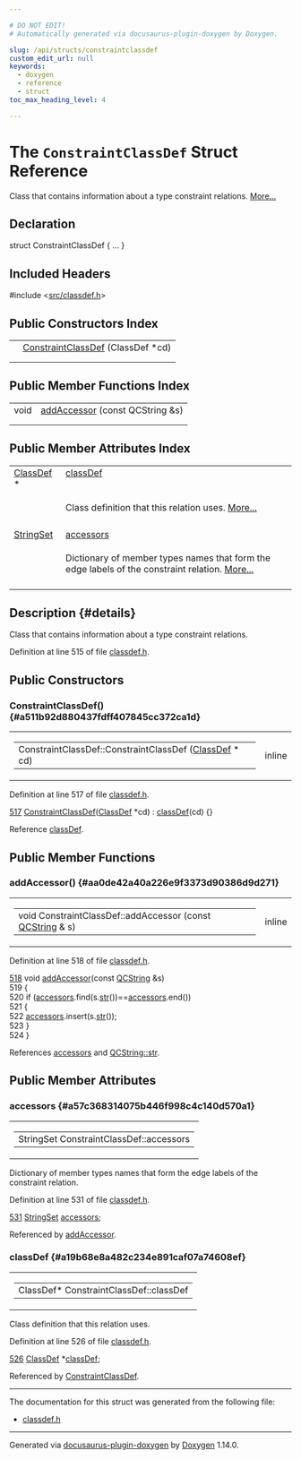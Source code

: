 ```yaml
---

# DO NOT EDIT!
# Automatically generated via docusaurus-plugin-doxygen by Doxygen.

slug: /api/structs/constraintclassdef
custom_edit_url: null
keywords:
  - doxygen
  - reference
  - struct
toc_max_heading_level: 4

---
```


<div class="doxyPage">

# The `ConstraintClassDef` Struct Reference

<p>Class that contains information about a type constraint relations. <a href="#details">More...</a></p>

## Declaration

<div class="doxyDeclaration">
struct ConstraintClassDef { ... }
</div>

## Included Headers

<div class="doxyIncludesList">#include &lt;<a href="/web-doxygen/docs/api/files/src/classdef-h">src/classdef.h</a>&gt;
</div>

## Public Constructors Index

<table class="doxyMembersIndex">

<tr class="doxyMemberIndexItem">
<td class="doxyMemberIndexItemType" align="left" valign="top"></td>
<td class="doxyMemberIndexItemName" align="left" valign="top"><a href="#a511b92d880437fdff407845cc372ca1d">ConstraintClassDef</a> (ClassDef *cd)</td>
</tr>
<tr class="doxyMemberIndexDescription">
<td class="doxyMemberIndexDescriptionLeft"></td>
<td class="doxyMemberIndexDescriptionRight">
</td>
</tr>
<tr class="doxyMemberIndexSeparator">
<td class="doxyMemberIndexSeparator" colspan="2"></td>
</tr>

</table>

## Public Member Functions Index

<table class="doxyMembersIndex">

<tr class="doxyMemberIndexItem">
<td class="doxyMemberIndexItemType" align="left" valign="top">void</td>
<td class="doxyMemberIndexItemName" align="left" valign="top"><a href="#aa0de42a40a226e9f3373d90386d9d271">addAccessor</a> (const QCString &amp;s)</td>
</tr>
<tr class="doxyMemberIndexDescription">
<td class="doxyMemberIndexDescriptionLeft"></td>
<td class="doxyMemberIndexDescriptionRight">
</td>
</tr>
<tr class="doxyMemberIndexSeparator">
<td class="doxyMemberIndexSeparator" colspan="2"></td>
</tr>

</table>

## Public Member Attributes Index

<table class="doxyMembersIndex">

<tr class="doxyMemberIndexItem">
<td class="doxyMemberIndexItemType" align="left" valign="top"><a href="/web-doxygen/docs/api/classes/classdef">ClassDef</a> *</td>
<td class="doxyMemberIndexItemName" align="left" valign="top"><a href="#a19b68e8a482c234e891caf07a74608ef">classDef</a></td>
</tr>
<tr class="doxyMemberIndexDescription">
<td class="doxyMemberIndexDescriptionLeft"></td>
<td class="doxyMemberIndexDescriptionRight">
<p>Class definition that this relation uses. <a href="#a19b68e8a482c234e891caf07a74608ef">More...</a></p>
</td>
</tr>
<tr class="doxyMemberIndexSeparator">
<td class="doxyMemberIndexSeparator" colspan="2"></td>
</tr>

<tr class="doxyMemberIndexItem">
<td class="doxyMemberIndexItemType" align="left" valign="top"><a href="/web-doxygen/docs/api/files/src/containers-h/#a0bc125fc346e538d66d5ea1c33428f00">StringSet</a></td>
<td class="doxyMemberIndexItemName" align="left" valign="top"><a href="#a57c368314075b446f998c4c140d570a1">accessors</a></td>
</tr>
<tr class="doxyMemberIndexDescription">
<td class="doxyMemberIndexDescriptionLeft"></td>
<td class="doxyMemberIndexDescriptionRight">
<p>Dictionary of member types names that form the edge labels of the constraint relation. <a href="#a57c368314075b446f998c4c140d570a1">More...</a></p>
</td>
</tr>
<tr class="doxyMemberIndexSeparator">
<td class="doxyMemberIndexSeparator" colspan="2"></td>
</tr>

</table>

## Description {#details}

<p>Class that contains information about a type constraint relations.</p>

<p>Definition at line 515 of file <a href="/web-doxygen/docs/api/files/src/classdef-h">classdef.h</a>.</p>


<div class="doxySectionDef">

## Public Constructors

### ConstraintClassDef() {#a511b92d880437fdff407845cc372ca1d}

<div class="doxyMemberItem">
<div class="doxyMemberProto">
<table class="doxyMemberLabels">
<tr class="doxyMemberLabels">
<td class="doxyMemberLabelsLeft">
<table class="doxyMemberName">
<tr>
<td class="doxyMemberName">ConstraintClassDef::ConstraintClassDef (<a href="/web-doxygen/docs/api/classes/classdef">ClassDef</a> * cd)</td>
</tr>
</table>
</td>
<td class="doxyMemberLabelsRight">
<span class="doxyMemberLabels">
<span class="doxyMemberLabel inline">inline</span>
</span>
</td>
</tr>
</table>
</div>
<div class="doxyMemberDoc">



<p>Definition at line 517 of file <a href="/web-doxygen/docs/api/files/src/classdef-h">classdef.h</a>.</p>


<div class="doxyProgramListing">

<div class="doxyCodeLine"><span class="doxyLineNumber"><a href="#a511b92d880437fdff407845cc372ca1d">517</a></span><span class="doxyLineContent"><span class="doxyHighlight">  <a href="#a511b92d880437fdff407845cc372ca1d">ConstraintClassDef</a>(<a href="/web-doxygen/docs/api/classes/classdef">ClassDef</a> *cd) : <a href="#a19b68e8a482c234e891caf07a74608ef">classDef</a>(cd) {}</span></span></div>

</div>


<p>Reference <a href="#a19b68e8a482c234e891caf07a74608ef">classDef</a>.</p>

</div>
</div>

</div>

<div class="doxySectionDef">

## Public Member Functions

### addAccessor() {#aa0de42a40a226e9f3373d90386d9d271}

<div class="doxyMemberItem">
<div class="doxyMemberProto">
<table class="doxyMemberLabels">
<tr class="doxyMemberLabels">
<td class="doxyMemberLabelsLeft">
<table class="doxyMemberName">
<tr>
<td class="doxyMemberName">void ConstraintClassDef::addAccessor (const <a href="/web-doxygen/docs/api/classes/qcstring">QCString</a> &amp; s)</td>
</tr>
</table>
</td>
<td class="doxyMemberLabelsRight">
<span class="doxyMemberLabels">
<span class="doxyMemberLabel inline">inline</span>
</span>
</td>
</tr>
</table>
</div>
<div class="doxyMemberDoc">



<p>Definition at line 518 of file <a href="/web-doxygen/docs/api/files/src/classdef-h">classdef.h</a>.</p>


<div class="doxyProgramListing">

<div class="doxyCodeLine"><span class="doxyLineNumber"><a href="#aa0de42a40a226e9f3373d90386d9d271">518</a></span><span class="doxyLineContent"><span class="doxyHighlight">  </span><span class="doxyHighlightKeywordType">void</span><span class="doxyHighlight"> <a href="#aa0de42a40a226e9f3373d90386d9d271">addAccessor</a>(</span><span class="doxyHighlightKeyword">const</span><span class="doxyHighlight"> <a href="/web-doxygen/docs/api/classes/qcstring">QCString</a> &amp;s)</span></span></div>
<div class="doxyCodeLine"><span class="doxyLineNumber">519</span><span class="doxyLineContent"><span class="doxyHighlight">  {</span></span></div>
<div class="doxyCodeLine"><span class="doxyLineNumber">520</span><span class="doxyLineContent"><span class="doxyHighlight">    </span><span class="doxyHighlightKeywordFlow">if</span><span class="doxyHighlight"> (<a href="#a57c368314075b446f998c4c140d570a1">accessors</a>.find(s.<a href="/web-doxygen/docs/api/classes/qcstring/#a875e9ad762554ef12f3ed69b015bb245">str</a>())==<a href="#a57c368314075b446f998c4c140d570a1">accessors</a>.end())</span></span></div>
<div class="doxyCodeLine"><span class="doxyLineNumber">521</span><span class="doxyLineContent"><span class="doxyHighlight">    {</span></span></div>
<div class="doxyCodeLine"><span class="doxyLineNumber">522</span><span class="doxyLineContent"><span class="doxyHighlight">      <a href="#a57c368314075b446f998c4c140d570a1">accessors</a>.insert(s.<a href="/web-doxygen/docs/api/classes/qcstring/#a875e9ad762554ef12f3ed69b015bb245">str</a>());</span></span></div>
<div class="doxyCodeLine"><span class="doxyLineNumber">523</span><span class="doxyLineContent"><span class="doxyHighlight">    }</span></span></div>
<div class="doxyCodeLine"><span class="doxyLineNumber">524</span><span class="doxyLineContent"><span class="doxyHighlight">  }</span></span></div>

</div>


<p>References <a href="#a57c368314075b446f998c4c140d570a1">accessors</a> and <a href="/web-doxygen/docs/api/classes/qcstring/#a875e9ad762554ef12f3ed69b015bb245">QCString::str</a>.</p>

</div>
</div>

</div>

<div class="doxySectionDef">

## Public Member Attributes

### accessors {#a57c368314075b446f998c4c140d570a1}

<div class="doxyMemberItem">
<div class="doxyMemberProto">
<table class="doxyMemberLabels">
<tr class="doxyMemberLabels">
<td class="doxyMemberLabelsLeft">
<table class="doxyMemberName">
<tr>
<td class="doxyMemberName">StringSet ConstraintClassDef::accessors</td>
</tr>
</table>
</td>
</tr>
</table>
</div>
<div class="doxyMemberDoc">

<p>Dictionary of member types names that form the edge labels of the constraint relation.</p>

<p>Definition at line 531 of file <a href="/web-doxygen/docs/api/files/src/classdef-h">classdef.h</a>.</p>


<div class="doxyProgramListing">

<div class="doxyCodeLine"><span class="doxyLineNumber"><a href="#a57c368314075b446f998c4c140d570a1">531</a></span><span class="doxyLineContent"><span class="doxyHighlight">  <a href="/web-doxygen/docs/api/files/src/containers-h/#a0bc125fc346e538d66d5ea1c33428f00">StringSet</a> <a href="#a57c368314075b446f998c4c140d570a1">accessors</a>;</span></span></div>

</div>


<p>Referenced by <a href="#aa0de42a40a226e9f3373d90386d9d271">addAccessor</a>.</p>

</div>
</div>

### classDef {#a19b68e8a482c234e891caf07a74608ef}

<div class="doxyMemberItem">
<div class="doxyMemberProto">
<table class="doxyMemberLabels">
<tr class="doxyMemberLabels">
<td class="doxyMemberLabelsLeft">
<table class="doxyMemberName">
<tr>
<td class="doxyMemberName">ClassDef* ConstraintClassDef::classDef</td>
</tr>
</table>
</td>
</tr>
</table>
</div>
<div class="doxyMemberDoc">

<p>Class definition that this relation uses.</p>

<p>Definition at line 526 of file <a href="/web-doxygen/docs/api/files/src/classdef-h">classdef.h</a>.</p>


<div class="doxyProgramListing">

<div class="doxyCodeLine"><span class="doxyLineNumber"><a href="#a19b68e8a482c234e891caf07a74608ef">526</a></span><span class="doxyLineContent"><span class="doxyHighlight">  <a href="/web-doxygen/docs/api/classes/classdef">ClassDef</a> *<a href="#a19b68e8a482c234e891caf07a74608ef">classDef</a>;</span></span></div>

</div>


<p>Referenced by <a href="#a511b92d880437fdff407845cc372ca1d">ConstraintClassDef</a>.</p>

</div>
</div>

</div>

<hr/>

The documentation for this struct was generated from the following file:

<ul>
<li><a href="/web-doxygen/docs/api/files/src/classdef-h">classdef.h</a></li>
</ul>

<hr/>

<p class="doxyGeneratedBy">Generated via <a href="https://github.com/xpack/docusaurus-plugin-doxygen">docusaurus-plugin-doxygen</a> by <a href="https://www.doxygen.nl">Doxygen</a> 1.14.0.</p>

</div>
